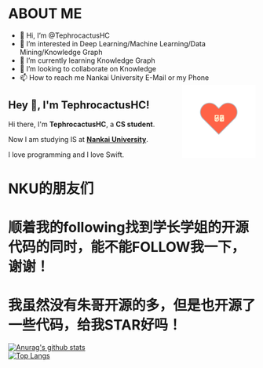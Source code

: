 # ABOUT ME
- 👋 Hi, I’m @TephrocactusHC
- 👀 I’m interested in Deep Learning/Machine Learning/Data Mining/Knowledge Graph
- 🌱 I’m currently learning Knowledge Graph
- 💞️ I’m looking to collaborate on Knowledge
- 📫 How to reach me Nankai University E-Mail or my Phone
<a href="https://github.com/L1cardo/iBeats"><img align="right" width="150px" src="https://raw.githubusercontent.com/L1cardo/iBeats/main/files/heart.svg"/></a>
## Hey 👋, I'm TephrocactusHC!

Hi there, I'm **TephrocactusHC**, a **CS student**.

Now I am studying IS at **[Nankai University](http://english.hust.edu.cn/)**.

I love programming and I love Swift.


# NKU的朋友们
# 顺着我的following找到学长学姐的开源代码的同时，能不能FOLLOW我一下，谢谢！
# 我虽然没有朱哥开源的多，但是也开源了一些代码，给我STAR好吗！




[![Anurag's github stats](https://github-readme-stats.vercel.app/api?username=TephrocactusHC&theme=buefy&show_icons=true&layout=compact)](https://github.com/anuraghazra/github-readme-stats)
<br>
[![Top Langs](https://github-readme-stats.vercel.app/api/top-langs/?username=TephrocactusHC)](https://github.com/anuraghazra/github-readme-stats)


<!---
TephrocactusHC/TephrocactusHC is a ✨ special ✨ repository because its `README.md` (this file) appears on your GitHub profile.
You can click the Preview link to take a look at your changes.
--->
